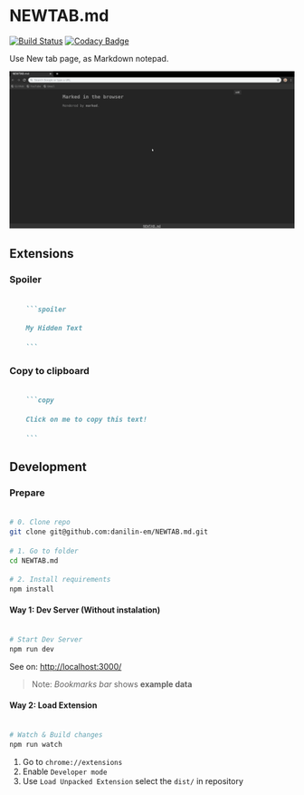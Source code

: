 # NEWTAB.md

[![Build Status](https://travis-ci.com/danilin-em/NEWTAB.md.svg?branch=master)](https://travis-ci.com/danilin-em/NEWTAB.md)
[![Codacy Badge](https://api.codacy.com/project/badge/Grade/61ca11b9447045a4952ec50c34afb0fe)](https://www.codacy.com/manual/danilin-em/NEWTAB.md?utm_source=github.com&amp;utm_medium=referral&amp;utm_content=danilin-em/NEWTAB.md&amp;utm_campaign=Badge_Grade)

Use New tab page, as Markdown notepad.

![](./doc/preview.gif)

## Extensions

### Spoiler

```markdown

    ```spoiler

    My Hidden Text

    ```

```

### Copy to clipboard

```markdown

    ```copy

    Click on me to copy this text!

    ```

```


## Development

### Prepare

```sh

# 0. Clone repo
git clone git@github.com:danilin-em/NEWTAB.md.git

# 1. Go to folder
cd NEWTAB.md

# 2. Install requirements
npm install

```

#### Way 1: Dev Server (Without instalation)

```sh

# Start Dev Server
npm run dev

```

See on: [http://localhost:3000/](http://localhost:3000/)

> Note: *Bookmarks bar* shows **example data**

#### Way 2: Load Extension

```sh

# Watch & Build changes
npm run watch

```

1. Go to `chrome://extensions`
2. Enable `Developer mode`
3. Use `Load Unpacked Extension` select the `dist/` in repository
